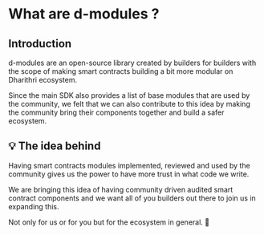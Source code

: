 # What are d-modules ?
Introduction
------------------------------------

d-modules are an open-source library created by builders for builders with the scope of making smart contracts building a bit more modular on Dharithri ecosystem.

Since the main SDK also provides a list of base modules that are used by the community, we felt that we can also contribute to this idea by making the community bring their components together and build a safer ecosystem.

:bulb: The idea behind
------------------------------------

Having smart contracts modules implemented, reviewed and used by the community gives us the power to have more trust in what code we write.

We are bringing this idea of having community driven audited smart contract components and we want all of you builders out there to join us in expanding this.

Not only for us or for you but for the ecosystem in general. :rocket: